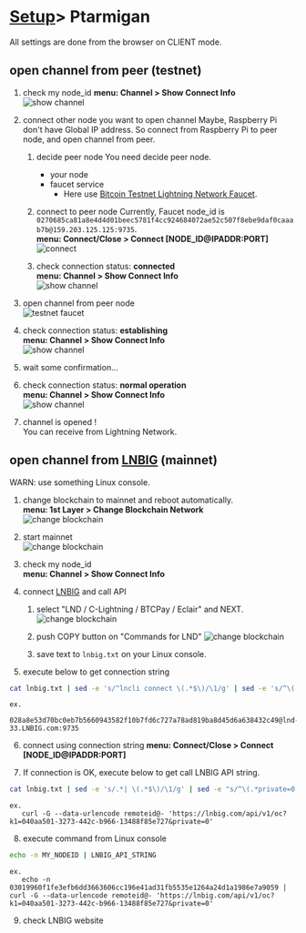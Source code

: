 # [Setup](../README.md)> Ptarmigan

All settings are done from the browser on CLIENT mode.

## open channel from peer (testnet)

1. check my node_id
   **menu: Channel > Show Connect Info**  
   ![show channel](images/ln_testnet01.jpg)

2. connect other node you want to open channel
   Maybe, Raspberry Pi don't have Global IP address. So connect from Raspberry Pi to peer node, and open channel from peer.

   1. decide peer node
      You need decide peer node.
      * your node
      * faucet service
        * Here use [Bitcoin Testnet Lightning Network Faucet](https://faucet.lightning.community/).

   2. connect to peer node
      Currently, Faucet node_id is `0270685ca81a8e4d4d01beec5781f4cc924684072ae52c507f8ebe9daf0caaab7b@159.203.125.125:9735`.  
      **menu: Connect/Close > Connect [NODE_ID@IPADDR:PORT]**  
      ![connect](images/ln_testnet02.jpg)

   3. check connection status: **connected**  
      **menu: Channel > Show Connect Info**  
      ![show channel](images/ln_testnet03.jpg)

3. open channel from peer node  
   ![testnet faucet](images/ln_testnet04.jpg)

4. check connection status: **establishing**  
   **menu: Channel > Show Connect Info**  
   ![show channel](images/ln_testnet05.jpg)

5. wait some confirmation...

6. check connection status: **normal operation**  
   **menu: Channel > Show Connect Info**  
   ![show channel](images/ln_testnet06.jpg)

7. channel is opened !  
   You can receive from Lightning Network.

## open channel from [LNBIG](https://lnbig.com/#/) (mainnet)

WARN: use something Linux console.

1. change blockchain to mainnet and reboot automatically.  
   **menu: 1st Layer > Change Blockchain Network**  
   ![change blockchain](images/ln_mainnet01.jpg)

2. start mainnet  
   ![change blockchain](images/ln_mainnet02.jpg)

3. check my node_id  
   **menu: Channel > Show Connect Info**  

4. connect [LNBIG](https://lnbig.com/#/) and call API

   1. select "LND / C-Lightning / BTCPay / Eclair" and NEXT.  
   ![change blockchain](images/ln_mainnet03.jpg)

   2. push COPY button on "Commands for LND"
   ![change blockchain](images/ln_mainnet04.jpg)

   3. save text to `lnbig.txt` on your Linux console.

5. execute below to get connection string

```bash
cat lnbig.txt | sed -e 's/^lncli connect \(.*$\)/\1/g' | sed -e 's/^\(.*9735\).*/\1/g'
```

```text
ex.
   028a8e53d70bc0eb7b5660943582f10b7fd6c727a78ad819ba8d45d6a638432c49@lnd-33.LNBIG.com:9735
```

6. connect using connection string
   **menu: Connect/Close > Connect [NODE_ID@IPADDR:PORT]**  

7. If connection is OK, execute below to get call LNBIG API string.

```bash
cat lnbig.txt | sed -e 's/.*| \(.*$\)/\1/g' | sed -e "s/^\(.*private=0'\).*/\1/g"
```

```text
ex.
   curl -G --data-urlencode remoteid@- 'https://lnbig.com/api/v1/oc?k1=040aa501-3273-442c-b966-13488f85e727&private=0'
```

8. execute command from Linux console

```bash
echo -n MY_NODEID | LNBIG_API_STRING
```

```text
ex.
   echo -n 03019960f1fe3efb6dd3663606cc196e41ad31fb5535e1264a24d1a1986e7a9059 | curl -G --data-urlencode remoteid@- 'https://lnbig.com/api/v1/oc?k1=040aa501-3273-442c-b966-13488f85e727&private=0'
```

9. check LNBIG website
